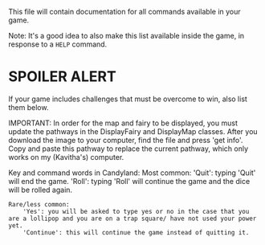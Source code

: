 This file will contain documentation for all commands available in your game.

Note:  It's a good idea to also make this list available inside the game, in response to a `HELP` command.


# SPOILER ALERT

If your game includes challenges that must be overcome to win, also list them below.

IMPORTANT:
    In order for the map and fairy to be displayed, you must update the pathways in the DisplayFairy and DisplayMap classes.
    After you download the image to your computer, find the file and press 'get info'. Copy and paste this pathway to replace the current pathway, which only works on my (Kavitha's) computer.

Key and command words in Candyland:
    Most common:
        'Quit': typing 'Quit' will end the game.
        'Roll': typing 'Roll' will continue the game and the dice will be rolled again.

    Rare/less common:
        'Yes': you will be asked to type yes or no in the case that you are a lollipop and you are on a trap square/ have not used your power yet.
        'Continue': this will continue the game instead of quitting it.